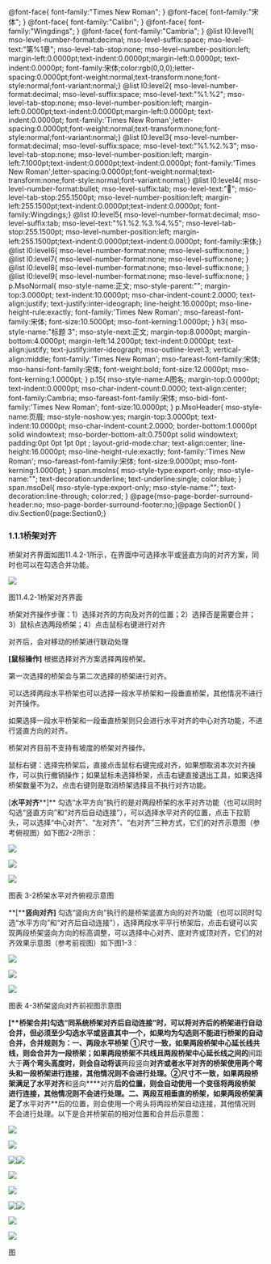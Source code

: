  @font-face{ font-family:"Times New Roman"; } @font-face{ font-family:"宋体"; } @font-face{ font-family:"Calibri"; } @font-face{ font-family:"Wingdings"; } @font-face{ font-family:"Cambria"; } @list l0:level1{ mso-level-number-format:decimal; mso-level-suffix:space; mso-level-text:"第%1章"; mso-level-tab-stop:none; mso-level-number-position:left; margin-left:0.0000pt;text-indent:0.0000pt;margin-left:0.0000pt; text-indent:0.0000pt; font-family:宋体;color:rgb(0,0,0);letter-spacing:0.0000pt;font-weight:normal;text-transform:none;font-style:normal;font-variant:normal;} @list l0:level2{ mso-level-number-format:decimal; mso-level-suffix:space; mso-level-text:"%1.%2"; mso-level-tab-stop:none; mso-level-number-position:left; margin-left:0.0000pt;text-indent:0.0000pt;margin-left:0.0000pt; text-indent:0.0000pt; font-family:'Times New Roman';letter-spacing:0.0000pt;font-weight:normal;text-transform:none;font-style:normal;font-variant:normal;} @list l0:level3{ mso-level-number-format:decimal; mso-level-suffix:space; mso-level-text:"%1.%2.%3"; mso-level-tab-stop:none; mso-level-number-position:left; margin-left:7.1000pt;text-indent:0.0000pt;text-indent:0.0000pt; font-family:'Times New Roman';letter-spacing:0.0000pt;font-weight:normal;text-transform:none;font-style:normal;font-variant:normal;} @list l0:level4{ mso-level-number-format:bullet; mso-level-suffix:tab; mso-level-text:""; mso-level-tab-stop:255.1500pt; mso-level-number-position:left; margin-left:255.1500pt;text-indent:0.0000pt;text-indent:0.0000pt; font-family:Wingdings;} @list l0:level5{ mso-level-number-format:decimal; mso-level-suffix:tab; mso-level-text:"%1.%2.%3.%4.%5"; mso-level-tab-stop:255.1500pt; mso-level-number-position:left; margin-left:255.1500pt;text-indent:0.0000pt;text-indent:0.0000pt; font-family:宋体;} @list l0:level6{ mso-level-number-format:none; mso-level-suffix:none; } @list l0:level7{ mso-level-number-format:none; mso-level-suffix:none; } @list l0:level8{ mso-level-number-format:none; mso-level-suffix:none; } @list l0:level9{ mso-level-number-format:none; mso-level-suffix:none; } p.MsoNormal{ mso-style-name:正文; mso-style-parent:""; margin-top:3.0000pt; text-indent:10.0000pt; mso-char-indent-count:2.0000; text-align:justify; text-justify:inter-ideograph; line-height:16.0000pt; mso-line-height-rule:exactly; font-family:'Times New Roman'; mso-fareast-font-family:宋体; font-size:10.5000pt; mso-font-kerning:1.0000pt; } h3{ mso-style-name:"标题 3"; mso-style-next:正文; margin-top:8.0000pt; margin-bottom:4.0000pt; margin-left:14.2000pt; text-indent:0.0000pt; text-align:justify; text-justify:inter-ideograph; mso-outline-level:3; vertical-align:middle; font-family:'Times New Roman'; mso-fareast-font-family:宋体; mso-hansi-font-family:宋体; font-weight:bold; font-size:12.0000pt; mso-font-kerning:1.0000pt; } p.15{ mso-style-name:A图名; margin-top:0.0000pt; text-indent:0.0000pt; mso-char-indent-count:0.0000; text-align:center; font-family:Cambria; mso-fareast-font-family:宋体; mso-bidi-font-family:'Times New Roman'; font-size:10.0000pt; } p.MsoHeader{ mso-style-name:页眉; mso-style-noshow:yes; margin-top:3.0000pt; text-indent:10.0000pt; mso-char-indent-count:2.0000; border-bottom:1.0000pt solid windowtext; mso-border-bottom-alt:0.7500pt solid windowtext; padding:0pt 0pt 1pt 0pt ; layout-grid-mode:char; text-align:center; line-height:16.0000pt; mso-line-height-rule:exactly; font-family:'Times New Roman'; mso-fareast-font-family:宋体; font-size:9.0000pt; mso-font-kerning:1.0000pt; } span.msoIns{ mso-style-type:export-only; mso-style-name:""; text-decoration:underline; text-underline:single; color:blue; } span.msoDel{ mso-style-type:export-only; mso-style-name:""; text-decoration:line-through; color:red; } @page{mso-page-border-surround-header:no; mso-page-border-surround-footer:no;}@page Section0{ } div.Section0{page:Section0;}

### 1.1.1**桥架对齐**

桥架对齐界面如图11.4.2\-1所示，在界面中可选择水平或竖直方向的对齐方案，同时也可以在勾选合并功能。

![](file:///C:\Users\pkpm\AppData\Local\Temp\ksohtml8136\wps88.jpg)

图11.4.2\-1桥架对齐界面

桥架对齐操作步骤：1）选择对齐的方向及对齐的位置；2）选择否是需要合并；3）鼠标点选两段桥架；4）点击鼠标右键进行对齐

对齐后，会对移动的桥架进行联动处理

**\[鼠标操作\]** 根据选择对齐方案选择两段桥架。

第一次选择的桥架会与第二次选择的桥架进行对齐。

可以选择两段水平桥架也可以选择一段水平桥架和一段垂直桥架，其他情况不进行对齐操作。

如果选择一段水平桥架和一段垂直桥架则只会进行水平对齐的中心对齐功能，不进行竖直方向的对齐。

桥架对齐目前不支持有坡度的桥架对齐操作。

鼠标右键：选择完桥架后，直接点击鼠标右键完成对齐，如果想取消本次对齐操作，可以执行撤销操作；如果鼠标未选择桥架，点击右键直接退出工具，如果选择桥架数量不为2，点击右键则是取消桥架选择且不执行对齐功能。

\[**水平对齐****\]** 勾选“水平方向”执行的是对两段桥架的水平对齐功能（也可以同时勾选“竖直方向”和“对齐后自动连接”），可以选择水平对齐的位置，点击下拉箭头，可以选择“中心对齐”、“左对齐”、“右对齐”三种方式，它们的对齐示意图（参考俯视图）如下图2\-2所示：

![](file:///C:\Users\pkpm\AppData\Local\Temp\ksohtml8136\wps89.jpg)

![](file:///C:\Users\pkpm\AppData\Local\Temp\ksohtml8136\wps90.jpg)

![](file:///C:\Users\pkpm\AppData\Local\Temp\ksohtml8136\wps91.jpg)

图表 3\-2桥架水平对齐俯视示意图

**\[****竖向对齐\]** 勾选“竖向方向”执行的是桥架竖直方向的对齐功能（也可以同时勾选“水平方向”和“对齐后自动连接”），选择两段水平平行桥架后，点击右键可以实现两段桥架竖向方向的标高调整，可以选择中心对齐、底对齐或顶对齐，它们的对齐效果示意图（参考前视图）如下图1\-3：

![](file:///C:\Users\pkpm\AppData\Local\Temp\ksohtml8136\wps92.jpg)

![](file:///C:\Users\pkpm\AppData\Local\Temp\ksohtml8136\wps93.jpg)

![](file:///C:\Users\pkpm\AppData\Local\Temp\ksohtml8136\wps94.jpg)

图表 4\-3桥架竖向对齐前视图示意图

**\[****桥架合并\]**勾选“同系统桥架对齐后自动连接”时，可以将对齐后的桥架进行自动合并，但必须至少勾选水平或竖直其中一个，如果均为勾选则不能进行桥架的自动合并，合并规则为：一、两段水平桥架 ①尺寸一致，如果两段桥架中心延长线**共线**，则会合并为一段桥架；如果两段桥架不共线且两段桥架中心延长线之间的**间距大于**两个弯头高度时，则会自动将该**两段竖向****对齐或者水平对齐的桥架**使用两个弯头和一段桥架进行连接，其他情况则不会进行处理。②尺寸不一致，如果两段桥架满足了**水平对齐****和竖向****对齐**后的位置，则会自动使用一个变径将两段桥架进行连接，其他情况则不会进行处理。二、两段互相垂直的桥架，如果两段桥架满足了**水平对齐**后的位置，则会使用一个弯头将两段桥架自动连接，其他情况则不会进行处理。以下是合并桥架前的相对位置和合并后示意图：

![](file:///C:\Users\pkpm\AppData\Local\Temp\ksohtml8136\wps95.jpg)

![](file:///C:\Users\pkpm\AppData\Local\Temp\ksohtml8136\wps96.jpg)

![](file:///C:\Users\pkpm\AppData\Local\Temp\ksohtml8136\wps97.jpg)![](file:///C:\Users\pkpm\AppData\Local\Temp\ksohtml8136\wps98.jpg)

![](file:///C:\Users\pkpm\AppData\Local\Temp\ksohtml8136\wps99.jpg)

![](file:///C:\Users\pkpm\AppData\Local\Temp\ksohtml8136\wps100.jpg)

![](file:///C:\Users\pkpm\AppData\Local\Temp\ksohtml8136\wps101.jpg)![](file:///C:\Users\pkpm\AppData\Local\Temp\ksohtml8136\wps102.jpg)

![](file:///C:\Users\pkpm\AppData\Local\Temp\ksohtml8136\wps103.jpg)

![](file:///C:\Users\pkpm\AppData\Local\Temp\ksohtml8136\wps104.jpg)

图